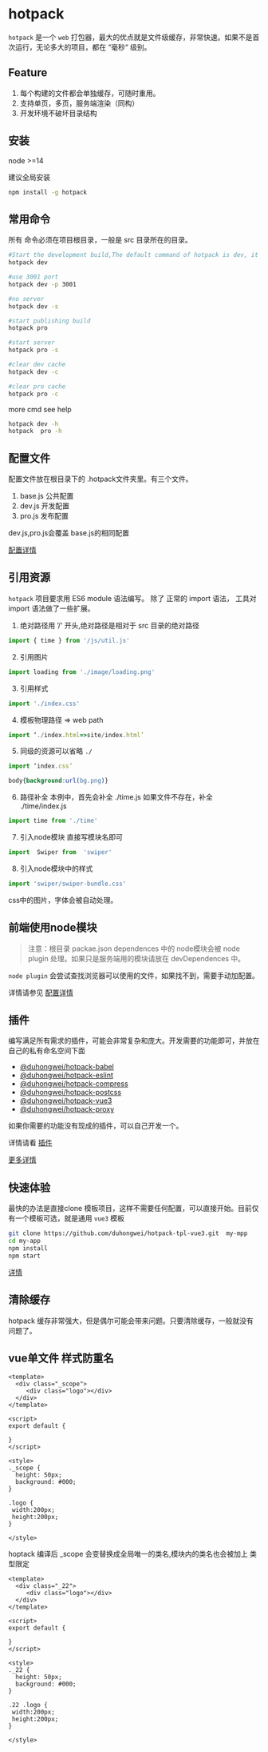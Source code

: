 # hotpack
`hotpack` 是一个 `web` 打包器，最大的优点就是文件级缓存，非常快速。如果不是首次运行，无论多大的项目，都在 “毫秒“ 级别。
## Feature
1. 每个构建的文件都会单独缓存，可随时重用。
2. 支持单页，多页，服务端渲染（同构）
3. 开发环境不破坏目录结构

## 安装
node >=14

建议全局安装
```bash
npm install -g hotpack
```
## 常用命令

所有 命令必须在项目根目录，一般是 src 目录所在的目录。

```bash
#Start the development build,The default command of hotpack is dev, it can also be written as hotpack
hotpack dev

#use 3001 port
hotpack dev -p 3001

#no server
hotpack dev -s

#start publishing build
hotpack pro

#start server 
hotpack pro -s

#clear dev cache
hotpack dev -c

#clear pro cache
hotpack pro -c

```

more cmd see help

```bash
hotpack dev -h
hotpack  pro -h
```

## 配置文件

配置文件放在根目录下的 .hotpack文件夹里。有三个文件。

1. base.js 公共配置
2. dev.js 开发配置
3. pro.js 发布配置

dev.js,pro.js会覆盖 base.js的相同配置

[配置详情](doc_cn/config.md)

## 引用资源
`hotpack` 项目要求用 ES6 module 语法编写。
除了 正常的 import 语法， 工具对 import 语法做了一些扩展。

1. 绝对路径用 ’/' 开头,绝对路径是相对于 src 目录的绝对路径
```js
import { time } from '/js/util.js'
```
2. 引用图片
```js
import loading from './image/loading.png'
```
3. 引用样式
```js
import './index.css'
```
4. 模板物理路径 => web path
```js
import ‘./index.html=>site/index.html’
```
5. 同级的资源可以省略 `./`
```js
import ‘index.css’
```
```css
body{background:url(bg.png)}
```
6. 路径补全
本例中，首先会补全 ./time.js 如果文件不存在，补全 ./time/index.js

```js
import time from './time'
```

7. 引入node模块
直接写模块名即可
```js
import  Swiper from  'swiper'
```
8. 引入node模块中的样式
```js
import 'swiper/swiper-bundle.css'
```
css中的图片，字体会被自动处理。
## 前端使用node模块

>注意：根目录 packae.json dependences 中的 node模块会被 node plugin 处理。如果只是服务端用的模块请放在 devDependences 中。

`node plugin` 会尝试查找浏览器可以使用的文件，如果找不到，需要手动加配置。

详情请参见 [配置详情](doc_cn/config.md)

## 插件

编写满足所有需求的插件，可能会非常复杂和庞大。开发需要的功能即可，并放在自己的私有命名空间下面

- [@duhongwei/hotpack-babel](https://github.com/duhongwei/hotpack-babel)
- [@duhongwei/hotpack-eslint](https://github.com/duhongwei/hotpack-eslint)
- [@duhongwei/hotpack-compress](https://github.com/duhongwei/hotpack-compress)
- [@duhongwei/hotpack-postcss](https://github.com/duhongwei/hotpack-postcss)
- [@duhongwei/hotpack-vue3](https://github.com/duhongwei/hotpack-vue3)
- [@duhongwei/hotpack-proxy](https://github.com/duhongwei/hotpack-proxy)

如果你需要的功能没有现成的插件，可以自己开发一个。

详情请看 [插件](doc_cn/plugin.md)

[更多详情](doc_cn/detail.md)

## 快速体验
最快的办法是直接clone 模板项目，这样不需要任何配置，可以直接开始。目前仅有一个模板可选，就是通用 `vue3` 模板
```bash
git clone https://github.com/duhongwei/hotpack-tpl-vue3.git  my-mpp
cd my-app
npm install 
npm start 
```
[详情](https://github.com/duhongwei/hotpack-tpl-vue3)

## 清除缓存

hotpack 缓存非常强大，但是偶尔可能会带来问题。只要清除缓存，一般就没有问题了。

## vue单文件 样式防重名
```
<template>
  <div class="_scope">
     <div class="logo"></div>
  </div>
</template>

<script>
export default {
 
}
</script>

<style>
._scope {
  height: 50px;
  background: #000;
}

.logo {
 width:200px;
 height:200px;
}

</style>
```
hoptack 编译后 _scope 会变替换成全局唯一的类名,模块内的类名也会被加上 类型限定

```
<template>
  <div class="_22">
     <div class="logo"></div>
  </div>
</template>

<script>
export default {
 
}
</script>

<style>
._22 {
  height: 50px;
  background: #000;
}

.22 .logo {
 width:200px;
 height:200px;
}

</style>
```
